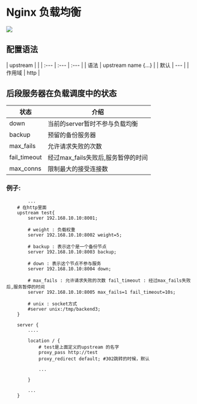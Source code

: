 # Nginx 负载均衡

![](https://kingofzihua.oss-cn-shanghai.aliyuncs.com/blog/nginx/load-balancing-nginx.png)

## 配置语法

| upstream |  |
| :--- | :--- | :--- |
| 语法 | upstream name {...} |
| 默认 | --- |
| 作用域 | http |

## 后段服务器在负载调度中的状态

| 状态 | 介绍 |
| --- | --- |
| down | 当前的server暂时不参与负载均衡 |
| backup | 预留的备份服务器 |
| max\_fails | 允许请求失败的次数 |
| fail\_timeout | 经过max\_fails失败后,服务暂停的时间 |
| max\_conns | 限制最大的接受连接数 |

### 例子:

```text
        ...
    # 在http里面
    upstream test{
        server 192.168.10.10:8001;

        # weight : 负载权重
        server 192.168.10.10:8002 weight=5;

        # backup : 表示这个是一个备份节点
        server 192.168.10.10:8003 backup; 

        # down : 表示这个节点不参与服务
        server 192.168.10.10:8004 down;

        # max_fails : 允许请求失败的次数 fail_timeout : 经过max_fails失败后,服务暂停的时间
        server 192.168.10.10:8005 max_fails=1 fail_timeout=10s;

        # unix : socket方式
        #server unix:/tmp/backend3; 
    }

    server {
        ....

        location / {
            # test是上面定义的upstream 的名字
            proxy_pass http://test
            proxy_redirect default; #302跳转的时候，默认

            ...

        }

        ...
    }
```

